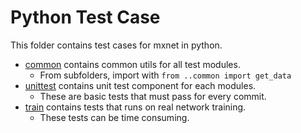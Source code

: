 <!---
  Licensed to the Apache Software Foundation (ASF) under one
  or more contributor license agreements.  See the NOTICE file
  distributed with this work for additional information
  regarding copyright ownership.  The ASF licenses this file
  to you under the Apache License, Version 2.0 (the
  "License"); you may not use this file except in compliance
  with the License.  You may obtain a copy of the License at

    http://www.apache.org/licenses/LICENSE-2.0

  Unless required by applicable law or agreed to in writing,
  software distributed under the License is distributed on an
  "AS IS" BASIS, WITHOUT WARRANTIES OR CONDITIONS OF ANY
  KIND, either express or implied.  See the License for the
  specific language governing permissions and limitations
  under the License.
-->

Python Test Case
================
This folder contains test cases for mxnet in python.

* [common](common) contains common utils for all test modules.
  - From subfolders, import with ```from ..common import get_data```
* [unittest](unittest) contains unit test component for each modules.
  - These are basic tests that must pass for every commit.
* [train](train) contains tests that runs on real network training.
  - These tests can be time consuming.
